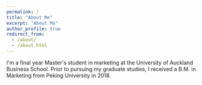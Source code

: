 ```yaml
---
permalink: /
title: "About Me"
excerpt: "About Me"
author_profile: true
redirect_from: 
  - /about/
  - /about.html
---
```


I'm a final year Master's student in marketing at the University of Auckland Business School. Prior to pursuing my graduate studies, I received a B.M. in Marketing from Peking University in 2018.
